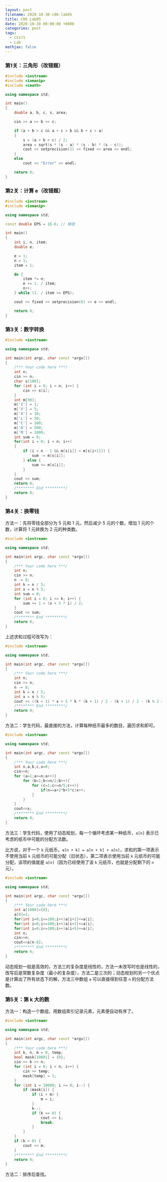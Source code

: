 ```yaml
---
layout: post
filename: 2020-10-30-c06-lab05
title: C06 Lab05
date: 2020-10-30 00:00:00 +0800
categories: post
tags:
  - CS171
  - Lab
mathjax: false
---
```


### 第1关：三角形（改错题）
```cpp
#include <iostream>
#include <iomanip>
#include <cmath>

using namespace std;

int main()
{
    double a, b, c, s, area;

    cin >> a >> b >> c;

    if (a + b > c && a + c > b && b + c > a)
    {
        s = (a + b + c) / 2;
        area = sqrt(s * (s - a) * (s - b) * (s - c));
        cout << setprecision(2) << fixed << area << endl;
    }
    else
        cout << "Error" << endl;

    return 0;
}
```

### 第2关：计算 e（改错题）
```cpp
#include <iostream>
#include <iomanip>

using namespace std;

const double EPS = 1E-6; // 精度

int main()
{
    int i, n, item;
    double e;

    e = 1;
    n = 1;
    item = 1;

    do {
        item *= n;
        e += 1. / item;
        n++;
    } while (1. / item >= EPS);

    cout << fixed << setprecision(6) << e << endl;

    return 0;
}
```

### 第3关：数字转换
```cpp
#include <iostream>

using namespace std;

int main(int argc, char const *argv[])
{
    /*** Your code here ***/
    int n;
    cin >> n;
    char s[100];
    for (int i = 0; i < n; i++) {
        cin >> s[i];
    }
    int m[99];
    m['I'] = 1;
    m['V'] = 5;
    m['X'] = 10;
    m['L'] = 50;
    m['C'] = 100;
    m['D'] = 500;
    m['M'] = 1000;
    int sum = 0;                
    for(int i = 0; i < n; i++)
    {
        if (i < n - 1 && m[s[i]] < m[s[i+1]]) {
            sum -= m[s[i]];
        } else {
            sum += m[s[i]];
        }
    }   
    cout << sum;
    return 0;
    /******** End *********/
    return 0;
}
```

### 第4关：换零钱

方法一：先将零钱全部分为 5 元和 1 元，然后减少 5 元的个数，增加 1 元的个数，计算将 1 元转换为 2 元的种类数。
```cpp
#include <iostream>

using namespace std;

int main(int argc, char const *argv[])
{
    /*** Your code here ***/
    int n;
    cin >> n;
    n -= 8;
    int k = n / 5;
    int x = n % 5;
    int sum = 0;
    for (int i = 0; i <= k; i++) {
        sum += 1 + (x + 5 * i) / 2;
    }
    cout << sum;
    /******** End *********/
    return 0;
}
```

上述求和过程可改写为：
```cpp
#include <iostream>

using namespace std;

int main(int argc, char const *argv[])
{
    /*** Your code here ***/
    int n;
    cin >> n;
    n -= 8;
    int k = n / 5;
    int x = n % 5;
    cout << ((k + 1) * x + 5 * k * (k + 1) / 2 - (k + 1) / 2 - (k % 2 == 0 ? x % 2 : 0)) / 2 + k + 1;
    /******** End *********/
    return 0;
}
```

方法二：学生代码，最直接的方法，计算每种纸币最多的数目，遍历求和即可。
```cpp
#include <iostream>

using namespace std;

int main(int argc, char const *argv[])
{
    /*** Your code here ***/
    int n,a,b,c,x=0;
    cin>>n;
    for (a=1;a<=n;a++){
        for (b=1;b<=n/2;b++){
            for (c=1;c<=n/5;c++){
                if(n==a+2*b+5*c)x++;
            }
        }
    }
    cout<<x;
    /******** End *********/
    return 0;
}
```

方法三：学生代码，使用了动态规划，每一个循环考虑某一种纸币，`a[n]` 表示已考虑的纸币中可能的分配方法数。

比方说，对于一个 `k` 元纸币，`a[n + k] = a[n + k] + a[n]`，求和的第一项表示不使用当前 `k` 元纸币的可能分配（旧状态），第二项表示使用当前 `k` 元纸币的可能分配，该项的值就是 `a[n]`（因为已经使用了该 `k` 元纸币，也就是分配剩下的 `n` 元）。
```cpp
#include <iostream>

using namespace std;

int main(int argc, char const *argv[])
{
    /*** Your code here ***/
    int a[1000]={0};
    a[0]=1;
    for(int i=0;i<=100;i++)a[i+1]+=a[i];
    for(int i=0;i<=100;i++)a[i+2]+=a[i];
    for(int i=0;i<=100;i++)a[i+5]+=a[i];
    int n;
    cin>>n;
    cout<<a[n-8];
    /******** End *********/
    return 0;
}
```

动态规划一般是高效的，方法三的复杂度是线性的，方法一未改写时也是线性的，改写后是常数复杂度（最小的复杂度），方法二是三次的；动态规划的另一个优点是计算出了所有状态下的解，方法三中数组 `a` 可以直接得到任意 `n` 的分配方法数。

### 第5关：第 k 大的数

方法一：构造一个数组，用数组索引记录元素，元素便自动有序了。
```cpp
#include <iostream>

using namespace std;

int main(int argc, char const *argv[])
{
    /*** Your code here ***/
    int k, n, m = 0, temp;
    bool mask[10001] = {0};
    cin >> k >> n;
    for (int i = 0; i < n; i++) {
        cin >> temp;
        mask[temp] = 1;
    }
    for (int i = 10000; i >= 0; i--) {
        if (mask[i]) {
            if (i > m) {
                m = i;
            }
            k--;
            if (k == 0) {
                cout << i;
                break;
            }
        }
    }
    if (k > 0) {
        cout << m;
    }
    /******** End *********/
    return 0;
}
```

方法二：排序后查找。